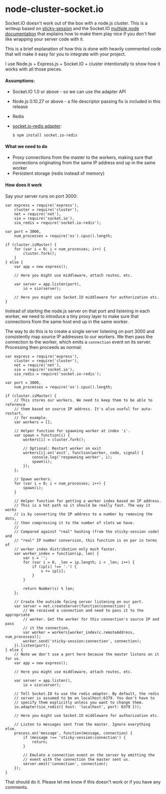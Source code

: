 node-cluster-socket.io
======================

Socket.IO doesn't work out of the box with a node.js cluster. This is a writeup based on [sticky-session](https://github.com/indutny/sticky-session) and the Socket.IO [multiple node documentation](http://socket.io/docs/using-multiple-nodes/) that explains how to make them play nice if you don't feel like wrapping your server code with it.

This is a brief explanation of how this is done with heavily commented code that will make it easy for you to integrate with your project.

I use Node.js + Express.js + Socket.IO + cluster intentionally to show how it works with all those pieces.

#### Assumptions:

  * Socket.IO 1.0 or above - so we can use the adapter API
  * Node.js 0.10.27 or above - a file descriptor passing fix is included in this release
  * Redis
  * [socket.io-redis adapter](https://github.com/automattic/socket.io-redis):
  
	```
	$ npm install socket.io-redis
	```

#### What we need to do

  * Proxy connections from the master to the workers, making sure that connections originating from the same IP address end up in the same worker
  * Persistent storage (redis instead of memory)

#### How does it work

Say your server runs on port 3000:

```
var express = require('express'),
    cluster = require('cluster'),
    net = require('net'),
    sio = require('socket.io'),
    sio_redis = require('socket.io-redis');

var port = 3000,
    num_processes = require('os').cpus().length;

if (cluster.isMaster) {
	for (var i = 0; i < num_processes; i++) {
		cluster.fork();
	}
} else {
	var app = new express();
	
	// Here you might use middleware, attach routes, etc.
	
	var server = app.listen(port),
	    io = sio(server);
	    
	// Here you might use Socket.IO middleware for authorization etc.
}
```

Instead of starting the node.js server on that port and listening in each worker, we need to introduce a tiny proxy layer to make sure that connections from the same host end up in the same worker.

The way to do this is to create a single server listening on port 3000 and consistently map source IP addresses to our workers. We then pass the connection to the worker, which emits a `connection` event on its server. Processing then proceeds as normal:

```
var express = require('express'),
    cluster = require('cluster'),
    net = require('net'),
    sio = require('socket.io'),
    sio_redis = require('socket.io-redis');

var port = 3000,
    num_processes = require('os').cpus().length;

if (cluster.isMaster) {
	// This stores our workers. We need to keep them to be able to reference
	// them based on source IP address. It's also useful for auto-restart,
	// for example.
	var workers = [];
	
	// Helper function for spawning worker at index 'i'.
	var spawn = function(i) {
		workers[i] = cluster.fork();

		// Optional: Restart worker on exit
		workers[i].on('exit', function(worker, code, signal) {
			console.log('respawning worker', i);
			spawn(i);
		});
    };
    
    // Spawn workers.
	for (var i = 0; i < num_processes; i++) {
		spawn(i);
	}
	
	// Helper function for getting a worker index based on IP address.
	// This is a hot path so it should be really fast. The way it works
	// is by converting the IP address to a number by removing the dots,
	// then compressing it to the number of slots we have.
	//
	// Compared against "real" hashing (from the sticky-session code) and
	// "real" IP number conversion, this function is on par in terms of
	// worker index distribution only much faster.
	var worker_index = function(ip, len) {
		var s = '';
		for (var i = 0, _len = ip.length; i < _len; i++) {
			if (ip[i] !== '.') {
				s += ip[i];
			}
		}

		return Number(s) % len;
	};
	
	// Create the outside facing server listening on our port.
	var server = net.createServer(function(connection) {
		// We received a connection and need to pass it to the appropriate
		// worker. Get the worker for this connection's source IP and pass
		// it the connection.
		var worker = workers[worker_index(c.remoteAddress, num_processes)];
		worker.send('sticky-session:connection', connection);
	}).listen(port);
} else {
    // Note we don't use a port here because the master listens on it for us.
	var app = new express();
	
	// Here you might use middleware, attach routes, etc.

	var server = app.listen(),
		io = sio(server);
	
	// Tell Socket.IO to use the redis adapter. By default, the redis
	// server is assumed to be on localhost:6379. You don't have to
	// specify them explicitly unless you want to change them.
	io.adapter(sio_redis({ host: 'localhost', port: 6379 }));

	// Here you might use Socket.IO middleware for authorization etc.

	// Listen to messages sent from the master. Ignore everything else.
	process.on('message', function(message, connection) {
		if (message !== 'sticky-session:connection') {
			return;
		}
		
		// Emulate a connection event on the server by emitting the
		// event with the connection the master sent us.
		server.emit('connection', connection);
	});
}
```

That should do it. Please let me know if this doesn't work or if you have any comments.
